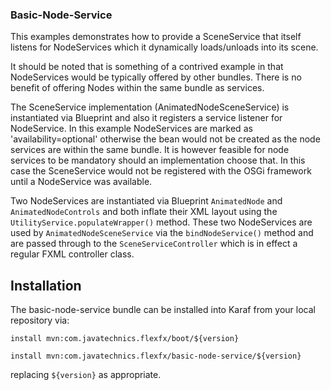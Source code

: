 ### Basic-Node-Service
This examples demonstrates how to provide a SceneService that itself listens for NodeServices which it dynamically loads/unloads into its scene.

It should be noted that is something of a contrived example in that NodeServices would be typically offered by other bundles. There is no benefit of offering Nodes within the same bundle as services.

The SceneService implementation (AnimatedNodeSceneService) is instantiated via Blueprint and also it registers a service listener for NodeService. In this example NodeServices are marked as 'availability=optional' otherwise the bean would not be created as the node services are within the same bundle. It is however feasible for node services to be mandatory should an implementation choose that. In this case the SceneService would not be registered with the OSGi framework until a NodeService was available.

Two NodeServices are instantiated via Blueprint `AnimatedNode` and `AnimatedNodeControls` and both inflate their XML layout using the `UtilityService.populateWrapper()` method. These two NodeServices are used by `AnimatedNodeSceneService` via the `bindNodeService()` method and are passed through to the `SceneServiceController` which is in effect a regular FXML controller class.

## Installation

The basic-node-service bundle can be installed into Karaf from your local repository via:

`install mvn:com.javatechnics.flexfx/boot/${version}`

`install mvn:com.javatechnics.flexfx/basic-node-service/${version}`

replacing `${version}` as appropriate.